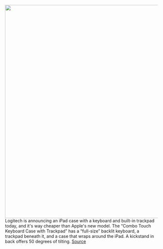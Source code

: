 <img src='https://cdn.vox-cdn.com/thumbor/AhaAh6CneCgcf8ZO-i-RfvdXr88=/0x0:1373x915/1200x800/filters:focal(578x349:796x567)/cdn.vox-cdn.com/uploads/chorus_image/image/66518359/logitechkeyboard.0.jpg' width='700px' /><br/>
Logitech is announcing an iPad case with a keyboard and built-in trackpad today, and it's way cheaper than Apple's new model. The “Combo Touch Keyboard Case with Trackpad” has a “full-size” backlit keyboard, a trackpad beneath it, and a case that wraps around the iPad. A kickstand in back offers 50 degrees of tilting.
<a href='https://www.theverge.com/2020/3/18/21185063/logitech-ipad-keyboard-trackpad-case-announced-price-release-date'> Source <a/>